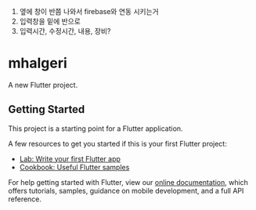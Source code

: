 1. 옆에 창이 반쯤 나와서 firebase와 연동 시키는거
2. 입력창을 밑에 반으로 
3. 입력시간, 수정시간, 내용, 장비?

# mhalgeri

A new Flutter project.

## Getting Started

This project is a starting point for a Flutter application.

A few resources to get you started if this is your first Flutter project:

- [Lab: Write your first Flutter app](https://flutter.dev/docs/get-started/codelab)
- [Cookbook: Useful Flutter samples](https://flutter.dev/docs/cookbook)

For help getting started with Flutter, view our
[online documentation](https://flutter.dev/docs), which offers tutorials,
samples, guidance on mobile development, and a full API reference.
